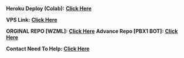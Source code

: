 <b solid>Heroku Deploy (Colab):</b> <b><a href='https://colab.research.google.com/drive/1hnLmaaBaPWIHjsrRHQxFmGIrIsJN-KcB'>Click Here</a></b>

<b solid>VPS Link:</b> <b><a href='https://github.com/jattsbots/WZML-X-METADATA'>Click Here</a></b>

<b solid>ORGINAL REPO [WZML]:</b> <b><a href='https://github.com/weebzone/WZML-X'>Click Here</a></b>
<b solid>Advance Repo [PBX1 BOT]:</b> <b><a href='https://github.com/jattsbots/WZML-X-METADATA'>Click Here</a></b>

<b solid> Contact Need To Help:</b> <b><a href='https://telegram.me/PBX1_OP'>Click Here</a></b>

